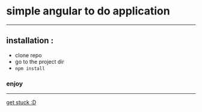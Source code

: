 simple angular to do application
================================

* * *

installation :
--------------

*   clone repo
*   go to the project dir
*   `npm install`

### enjoy

* * *

[get stuck :D](www.google.com)
